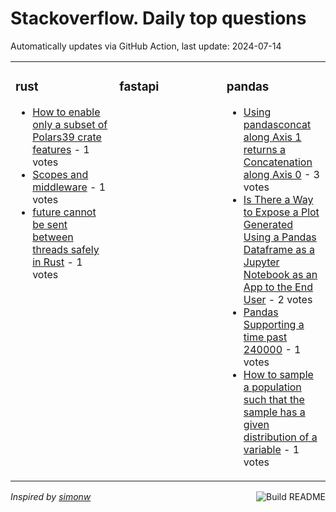 # Stackoverflow. Daily top questions 

Automatically updates via GitHub Action, last update: <!-- date starts -->2024-07-14<!-- date ends -->


<table><tr><td valign="top" width="33%">

### rust
<!-- rust starts -->
* [How to enable only a subset of Polars39 crate features](https://stackoverflow.com/questions/78743387/how-to-enable-only-a-subset-of-polars-crate-features) - 1 votes
* [Scopes and middleware](https://stackoverflow.com/questions/78745096/scopes-and-middleware) - 1 votes
* [future cannot be sent between threads safely in Rust](https://stackoverflow.com/questions/78745024/future-cannot-be-sent-between-threads-safely-in-rust) - 1 votes
<!-- rust ends -->
</td><td valign="top" width="34%">


### fastapi
<!-- fastapi starts -->

<!-- fastapi ends -->
</td><td valign="top" width="34%">


### pandas
<!-- pandas starts -->
* [Using pandasconcat along Axis 1 returns a Concatenation along Axis 0](https://stackoverflow.com/questions/78744860/using-pandas-concat-along-axis-1-returns-a-concatenation-along-axis-0) - 3 votes
* [Is There a Way to Expose a Plot Generated Using a Pandas Dataframe as a Jupyter Notebook as an App to the End User](https://stackoverflow.com/questions/78745907/is-there-a-way-to-expose-a-plot-generated-using-a-pandas-dataframe-as-a-jupyter) - 2 votes
* [Pandas Supporting a time past 240000](https://stackoverflow.com/questions/78746852/pandas-supporting-a-time-past-240000) - 1 votes
* [How to sample a population such that the sample has a given distribution of a variable](https://stackoverflow.com/questions/78745592/how-to-sample-a-population-such-that-the-sample-has-a-given-distribution-of-a-va) - 1 votes
<!-- pandas ends -->
</td></tr></table>

<a href="https://github.com/hp0404/hp0404/actions"><img src="https://github.com/hp0404/hp0404/workflows/Build%20README/badge.svg" align="right" alt="Build README"></a> <p>*Inspired by  [simonw](https://github.com/simonw/simonw)*</p>

